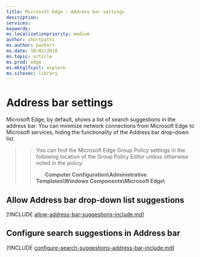 ```yaml
---
title: Microsoft Edge - Address bar settings
description: 
services: 
keywords: 
ms.localizationpriority: medium
author: shortpatti
ms.author: pashort
ms.date: 10/02/2018
ms.topic: article
ms.prod: edge
ms.mktglfcycl: explore
ms.sitesec: library
---
```


# Address bar settings

Microsoft Edge, by default, shows a list of search suggestions in the address bar. You can minimize network connections from Microsoft Edge to Microsoft services, hiding the functionality of the Address bar drop-down list.

>>You can find the Microsoft Edge Group Policy settings in the following location of the Group Policy Editor unless otherwise noted in the policy:
>>
>>&nbsp;&nbsp;&nbsp;&nbsp;&nbsp;&nbsp;**Computer Configuration\\Administrative Templates\\Windows Components\\Microsoft Edge\\**



## Allow Address bar drop-down list suggestions
[!INCLUDE [allow-address-bar-suggestions-include.md](../includes/allow-address-bar-suggestions-include.md)]

## Configure search suggestions in Address bar
[!INCLUDE [configure-search-suggestions-address-bar-include.md](../includes/configure-search-suggestions-address-bar-include.md)]

